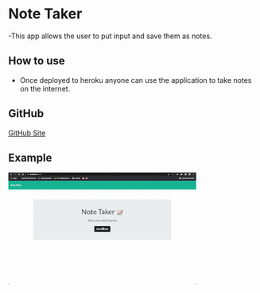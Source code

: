 # Note Taker

-This app allows the user to put input and save them as notes.

## How to use

- Once deployed to heroku anyone can use the application to take notes on the internet.

## GitHub

[GitHub Site](https://github.com/wmskillas/Note-Taker)

## Example

![noteTaker.gif](./images/noteTaker.gif)
